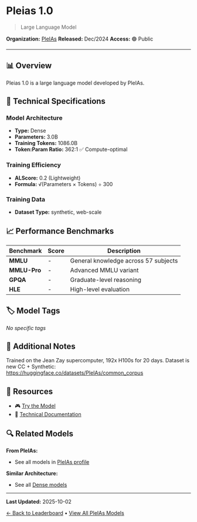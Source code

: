 # Pleias 1.0

> Large Language Model

**Organization:** [PleIAs](../../labs/pleias.md)
**Released:** Dec/2024
**Access:** 🟢 Public

---

## 📊 Overview

Pleias 1.0 is a large language model developed by PleIAs.

## 🔧 Technical Specifications

### Model Architecture
- **Type:** Dense
- **Parameters:** 3.0B
- **Training Tokens:** 1086.0B
- **Token:Param Ratio:** 362:1 ✅ Compute-optimal

### Training Efficiency
- **ALScore:** 0.2 (Lightweight)
- **Formula:** √(Parameters × Tokens) ÷ 300

### Training Data
- **Dataset Type:** synthetic, web-scale

## 📈 Performance Benchmarks

| Benchmark | Score | Description |
|-----------|-------|-------------|
| **MMLU** | - | General knowledge across 57 subjects |
| **MMLU-Pro** | - | Advanced MMLU variant |
| **GPQA** | - | Graduate-level reasoning |
| **HLE** | - | High-level evaluation |

## 🏷️ Model Tags

_No specific tags_

## 📝 Additional Notes

Trained on the Jean Zay supercomputer, 192x H100s for 20 days. Dataset is new CC + Synthetic: https://huggingface.co/datasets/PleIAs/common_corpus

## 🔗 Resources

- 🎮 [Try the Model](https://huggingface.co/PleIAs/Pleias-3b-Preview)
- 📄 [Technical Documentation](https://huggingface.co/blog/Pclanglais/common-models)

## 🔍 Related Models

**From PleIAs:**
- See all models in [PleIAs profile](../../labs/pleias.md)

**Similar Architecture:**
- See all [Dense models](../../architectures/dense.md)

---

**Last Updated:** 2025-10-02

[← Back to Leaderboard](../../README.md) • [View All PleIAs Models](../../labs/pleias.md)

